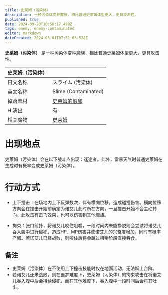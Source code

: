 ```yaml
---
title: 史莱姆（污染体）
description: 一种污染体变种魔族，相比普通史莱姆体型更大，更具攻击性。
published: true
date: 2024-09-20T10:50:17.499Z
tags: enemy, enemy-contaminated
editor: markdown
dateCreated: 2024-03-01T07:51:03.528Z
---
```


**史莱姆（污染体）** 是一种污染体变种魔族，相比普通史莱姆体型更大，更具攻击性。

<!-- 在这里放置图像 -->

| 史莱姆（污染体） ||
| - | - |
| 日文名称 | <span lang="ja">スライム (汚染体)</span> |
| 英文名称 | Slime (Contaminated) |
| 掉落素材 | [史莱姆的假卵](/zh/item/fake-slime-egg) |
| H 演出 | 有 |
| 相关魔物 | [史莱姆](/zh/enemy/slime) |

# 出现地点

史莱姆（污染体）会在以下战斗点出现：迷途者。此外，雷暴天气时普通史莱姆在生成时有概率变成史莱姆（污染体）。

# 行动方式

- 上下撞击：在场地内上下反弹数次，伴有横向位移，造成碰撞伤害。横向位移方向会在撞击开始前确定为诺艾儿此时所在方向，一旦撞击开始不会主动转向。此攻击有击飞效果，也可以伤害到其他魔族。

- 拘束：张口前扑，将诺艾儿咬住咀嚼，一段时间内未能挣脱则会尝试将诺艾儿吞入腹中进行侵犯，造成HP、MP伤害并使诺艾儿的兴奋度增加，同时有概率产卵。若诺艾儿已经战败，则咬住后将会跳过咀嚼阶段直接吞食。

## 备注

- 史莱姆（污染体）在不使用上下撞击技能时仅在地面活动，无法跃上台阶。
- 若诺艾儿还未战败，则在噩梦难度下，史莱姆（污染体）的拘束攻击在将诺艾儿吞入腹中后会持续侵犯，而在其他难度下，吞入腹中一段时间后会将其吐出。
